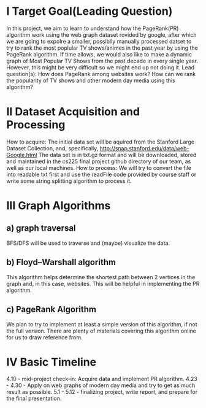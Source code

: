 # I Target Goal(Leading Question)

In this project, we aim to learn to understand how the PageRank(PR) algorithm work using the web graph dataset rovided by google, after which we are going to 
expolre a smaller, possiblly manually processed datset to try to rank the most poplular TV shows/animes in the past year by using the PageRank algorithm.
If time allows, we would also like to make a dynamic graph of Most Popular TV Shows from the past decade in every single year. However, this might be very difficult so
we might end up not doing it.
Lead question(s): How does PageRank among websites work? How can we rank the popularity of TV shows and other modern day media using this algorithm?

# II Dataset Acquisition and Processing
How to acquire: The initial data set will be aquired from the Stanford Large Dataset Collection, and, specifically, http://snap.stanford.edu/data/web-Google.html
The data set is in txt.gz format and will be downloaded, stored and maintained in the cs225 final project github directory of our team, as well as our local machines.
How to process: We will try to convert the file into readable txt first and use the readFile code provided by course staff or write some string splitting algorithm to 
process it. 

# III Graph Algorithms
## a) graph traversal
BFS/DFS will be used to traverse and (maybe) visualize the data.

## b)  Floyd–Warshall algorithm
This algorithm helps determine the shortest path between 2 vertices in the graph and, in this case, websites. This will be helpful in implementing the PR algorithm.

## c) PageRank Algorithm
We plan to try to implement at least a simple version of this algorithm, if not the full version. There are plenty of materials covering this algorithm online for us to 
draw reference from.

# IV Basic Timeline
4.10 - mid-project check-in: Acquire data and implement PR algorithm. 
4.23 - 4.30 - Apply on web graphs of modern day media and try to get as much result as possible.
5.1 - 5.12 - finalizing project, write report, and prepare for the final presentation.
